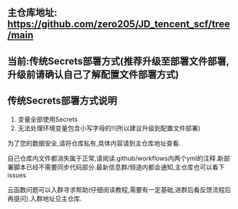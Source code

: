 ## 主仓库地址: https://github.com/zero205/JD_tencent_scf/tree/main
## 当前:传统Secrets部署方式(推荐升级至部署文件部署,升级前请确认自己了解配置文件部署方式)
## 传统Secrets部署方式说明
1. 变量全部使用Secrets
2. 无法处理环境变量包含小写字母的!!(所以建议升级到配置文件部署)

为了您的数据安全,请将仓库私有,具体内容请到主仓库地址查看.

自己仓库内文件都消失属于正常,请阅读.github/workflows内两个yml的注释.新部署脚本已经不需要同步代码部分.最新信息群/频道内都会通知,主仓库也可以看下issues

云函数问题可以入群寻求帮助(仔细阅读教程,需要有一定基础,进群后看反馈流程后再提问).入群地址见主仓库.
